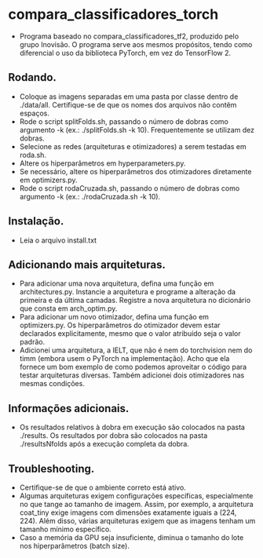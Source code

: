 # compara_classificadores_torch

- Programa baseado no compara_classificadores_tf2, produzido pelo grupo Inovisão. O programa serve aos mesmos propósitos, tendo como diferencial o uso da biblioteca PyTorch, em vez do TensorFlow 2. 

## Rodando.

- Coloque as imagens separadas em uma pasta por classe dentro de ./data/all. Certifique-se de que os nomes dos arquivos não contêm espaços.
- Rode o script splitFolds.sh, passando o número de dobras como argumento -k (ex.: ./splitFolds.sh -k 10). Frequentemente se utilizam dez dobras.
- Selecione as redes (arquiteturas e otimizadores) a serem testadas em roda.sh.
- Altere os hiperparâmetros em hyperparameters.py.
- Se necessário, altere os hiperparâmetros dos otimizadores diretamente em optimizers.py.
- Rode o script rodaCruzada.sh, passando o número de dobras como argumento -k (ex.: ./rodaCruzada.sh -k 10).

## Instalação.
- Leia o arquivo install.txt

## Adicionando mais arquiteturas.

- Para adicionar uma nova arquitetura, defina uma função em architectures.py. Instancie a arquitetura e programe a alteração da primeira e da última camadas. Registre a nova arquitetura no dicionário que consta em arch_optim.py.
- Para adicionar um novo otimizador, defina uma função em optimizers.py. Os hiperparâmetros do otimizador devem estar declarados explicitamente, mesmo que o valor atribuído seja o valor padrão.
- Adicionei uma arquitetura, a IELT, que não é nem do torchvision nem do timm (embora usem o PyTorch na implementação). Acho que ela fornece um bom exemplo de como podemos aproveitar o código para testar arquiteturas diversas. Também adicionei dois otimizadores nas mesmas condições.

## Informações adicionais.

- Os resultados relativos à dobra em execução são colocados na pasta ./results. Os resultados por dobra são colocados na pasta ./resultsNfolds após a execução completa da dobra.

## Troubleshooting.

- Certifique-se de que o ambiente correto está ativo.
- Algumas arquiteturas exigem configurações específicas, especialmente no que tange ao tamanho de imagem. Assim, por exemplo, a arquitetura coat_tiny exige imagens com dimensões exatamente iguais a (224, 224). Além disso, várias arquiteturas exigem que as imagens tenham um tamanho mínimo específico.
- Caso a memória da GPU seja insuficiente, diminua o tamanho do lote nos hiperparâmetros (batch size).
